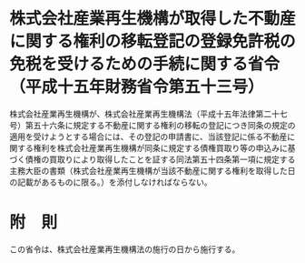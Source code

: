 # 株式会社産業再生機構が取得した不動産に関する権利の移転登記の登録免許税の免税を受けるための手続に関する省令（平成十五年財務省令第五十三号）
株式会社産業再生機構が、株式会社産業再生機構法（平成十五年法律第二十七号）第五十六条に規定する不動産に関する権利の移転の登記につき同条の規定の適用を受けようとする場合には、その登記の申請書に、当該登記に係る不動産に関する権利を株式会社産業再生機構が同条に規定する債権買取り等の申込みに基づく債権の買取りにより取得したことを証する同法第五十四条第一項に規定する主務大臣の書類（株式会社産業再生機構が当該不動産に関する権利を取得した日の記載があるものに限る。）を添付しなければならない。
# 附　則
この省令は、株式会社産業再生機構法の施行の日から施行する。
